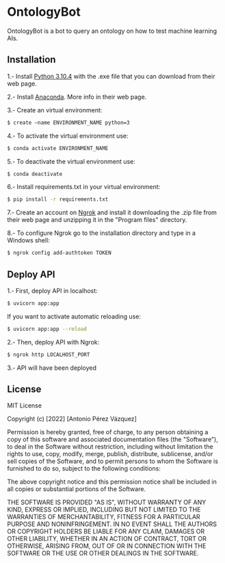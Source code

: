 # OntologyBot

OntologyBot is a bot to query an ontology on how to test machine learning AIs.

## Installation

1.- Install [Python 3.10.4](https://www.python.org/downloads/release/python-3104/) with the .exe file that you can download from their web page.

2.- Install [Anaconda](https://www.anaconda.com/). More info in their web page.

3.- Create an virtual environment:

```bash
$ create –name ENVIRONMENT_NAME python=3
```

4.- To activate the virtual environment use:

```bash
$ conda activate ENVIRONMENT_NAME
```

5.- To deactivate the virtual environment use:

```bash
$ conda deactivate
```

6.- Install requirements.txt in your virtual environment:

```bash
$ pip install -r requirements.txt
```

7.- Create an account on [Ngrok](https://ngrok.com/) and install it downloading the .zip file from their web page and unzipping it in the "Program files" directory.

8.- To configure Ngrok go to the installation directory and type in a Windows shell:

```bash
$ ngrok config add-authtoken TOKEN
```

## Deploy API

1.- First, deploy API in localhost:

```bash
$ uvicorn app:app
```

If you want to activate automatic reloading use:

```bash
$ uvicorn app:app --reload
```

2.- Then, deploy API with Ngrok:

```bash
$ ngrok http LOCALHOST_PORT
```

3.- API will have been deployed

## License
MIT License

Copyright (c) [2022] [Antonio Pérez Vázquez]

Permission is hereby granted, free of charge, to any person obtaining a copy
of this software and associated documentation files (the "Software"), to deal
in the Software without restriction, including without limitation the rights
to use, copy, modify, merge, publish, distribute, sublicense, and/or sell
copies of the Software, and to permit persons to whom the Software is
furnished to do so, subject to the following conditions:

The above copyright notice and this permission notice shall be included in all
copies or substantial portions of the Software.

THE SOFTWARE IS PROVIDED "AS IS", WITHOUT WARRANTY OF ANY KIND, EXPRESS OR
IMPLIED, INCLUDING BUT NOT LIMITED TO THE WARRANTIES OF MERCHANTABILITY,
FITNESS FOR A PARTICULAR PURPOSE AND NONINFRINGEMENT. IN NO EVENT SHALL THE
AUTHORS OR COPYRIGHT HOLDERS BE LIABLE FOR ANY CLAIM, DAMAGES OR OTHER
LIABILITY, WHETHER IN AN ACTION OF CONTRACT, TORT OR OTHERWISE, ARISING FROM,
OUT OF OR IN CONNECTION WITH THE SOFTWARE OR THE USE OR OTHER DEALINGS IN THE
SOFTWARE.

